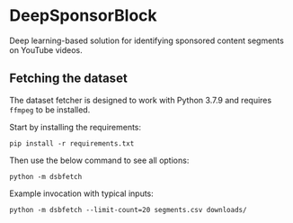 # DeepSponsorBlock
Deep learning-based solution for identifying sponsored content segments on YouTube videos.

## Fetching the dataset
The dataset fetcher is designed to work with Python 3.7.9 and requires `ffmpeg` to be installed.

Start by installing the requirements:
```
pip install -r requirements.txt
```

Then use the below command to see all options:
```
python -m dsbfetch
```

Example invocation with typical inputs:
```
python -m dsbfetch --limit-count=20 segments.csv downloads/
```
